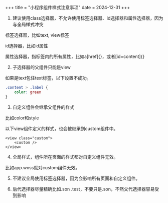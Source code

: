 +++
title = "小程序组件样式注意事项"
date = 2024-12-31
+++

1. 建议使用class选择器，不允许使用标签选择器、id选择器和属性选择器，因为与全局样式冲突

标签选择器，比如text, view标签

id选择器，比如id属性

属性选择器，指标签内的所有属性，比如a[href]{}，或者[id=content]{}

2. 子选择器的父组件只能是view

如果是text包住text标签，以下设置不成功。

```css
.content > .label {
	color: green
}
```

3. 自定义组件会继承父组件的样式

比如color和style

以下view组件定义的样式，也会被继承到custom组件中。

```wxml
<view class="custom">
	<custom />
</view>
```

4. 全局样式，组件所在页面的样式都对自定义组件无效。

比如app.wxss就对custom组件无效。


5. 不建议全局使用标签选择器，因为会影响所有页面和自定义组件。

6. 后代选择器尽量精确比如.son .test，不要只是.son，不然父代选择器容易受到影响

